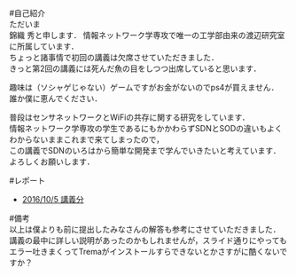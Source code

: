 #自己紹介  
ただいま  
錦織 秀と申します．
情報ネットワーク学専攻で唯一の工学部由来の渡辺研究室に所属しています．  
ちょっと諸事情で初回の講義は欠席させていただきました．  
きっと第2回の講義には死んだ魚の目をしつつ出席していると思います．  

趣味は（ソシャゲじゃない）ゲームですがお金がないのでps4が買えません．  
誰か僕に恵んでください．  

普段はセンサネットワークとWiFiの共存に関する研究をしています．  
情報ネットワーク学専攻の学生であるにもかかわらずSDNとSODの違いもよくわからないままこれまで来てしまったので，  
この講義でSDNのいろはから簡単な開発まで学んでいきたいと考えています．  
よろしくお願いします．


#レポート  
* [2016/10/5 講義分](https://github.com/handai-trema/hello-trema-Shu-NISHIKORI/blob/master/report_bye_switch.md "2016/10/5 講義分")   


#備考  
以上は僕よりも前に提出したみなさんの解答も参考にさせていただきました．  
講義の最中に詳しい説明があったのかもしれませんが，スライド通りにやってもエラー吐きまくってTremaがインストールすらできないとかさすがに酷くないですか？  
